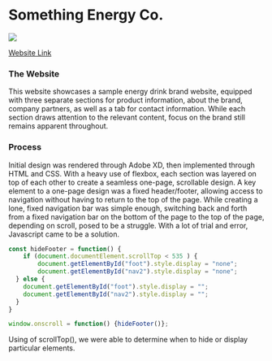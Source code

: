 # Something Energy Co.

![](website.gif)

[Website Link](https://richardkangg.github.io/Something-Energy/)

### The Website
This website showcases a sample energy drink brand website, equipped with three separate sections for product information, about the brand, company partners, as well as a tab for contact information. While each section draws attention to the relevant content, focus on the brand still remains apparent throughout.

### Process
Initial design was rendered through Adobe XD, then implemented through HTML and CSS. With a heavy use of flexbox, each section was layered on top of each other to create a seamless one-page, scrollable design. A key element to a one-page design was a fixed header/footer, allowing access to navigation without having to return to the top of the page. While creating a lone, fixed navigation bar was simple enough, switching back and forth from a fixed navigation bar on the bottom of the page to the top of the page, depending on scroll, posed to be a struggle. With a lot of trial and error, Javascript came to be a solution.

```javascript
const hideFooter = function() {
    if (document.documentElement.scrollTop < 535 ) {
        document.getElementById("foot").style.display = "none";
        document.getElementById("nav2").style.display = "none";
  } else {
    document.getElementById("foot").style.display = "";
    document.getElementById("nav2").style.display = "";
  }
}

window.onscroll = function() {hideFooter()};
```

Using of scrollTop(), we were able to determine when to hide or display particular elements.

